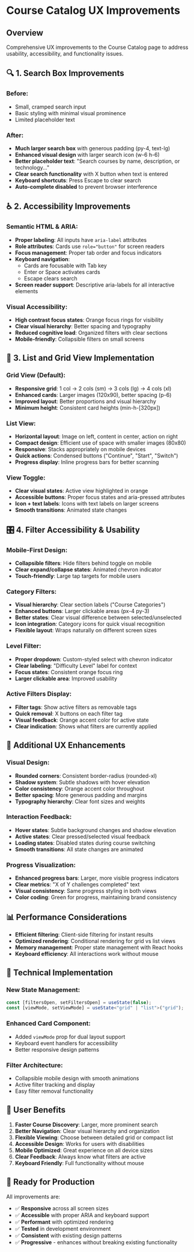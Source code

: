 # Course Catalog UX Improvements

## Overview
Comprehensive UX improvements to the Course Catalog page to address usability, accessibility, and functionality issues.

## 🔍 **1. Search Box Improvements**

### Before:
- Small, cramped search input
- Basic styling with minimal visual prominence
- Limited placeholder text

### After:
- **Much larger search box** with generous padding (py-4, text-lg)
- **Enhanced visual design** with larger search icon (w-6 h-6)
- **Better placeholder text**: "Search courses by name, description, or technology..."
- **Clear search functionality** with X button when text is entered
- **Keyboard shortcuts**: Press Escape to clear search
- **Auto-complete disabled** to prevent browser interference

## ♿ **2. Accessibility Improvements**

### Semantic HTML & ARIA:
- **Proper labeling**: All inputs have `aria-label` attributes
- **Role attributes**: Cards use `role="button"` for screen readers
- **Focus management**: Proper tab order and focus indicators
- **Keyboard navigation**: 
  - Cards are focusable with Tab key
  - Enter or Space activates cards
  - Escape clears search
- **Screen reader support**: Descriptive aria-labels for all interactive elements

### Visual Accessibility:
- **High contrast focus states**: Orange focus rings for visibility
- **Clear visual hierarchy**: Better spacing and typography
- **Reduced cognitive load**: Organized filters with clear sections
- **Mobile-friendly**: Collapsible filters on small screens

## 📱 **3. List and Grid View Implementation**

### Grid View (Default):
- **Responsive grid**: 1 col → 2 cols (sm) → 3 cols (lg) → 4 cols (xl)
- **Enhanced cards**: Larger images (120x90), better spacing (p-6)
- **Improved layout**: Better proportions and visual hierarchy
- **Minimum height**: Consistent card heights (min-h-[320px])

### List View:
- **Horizontal layout**: Image on left, content in center, action on right
- **Compact design**: Efficient use of space with smaller images (80x80)
- **Responsive**: Stacks appropriately on mobile devices
- **Quick actions**: Condensed buttons ("Continue", "Start", "Switch")
- **Progress display**: Inline progress bars for better scanning

### View Toggle:
- **Clear visual states**: Active view highlighted in orange
- **Accessible buttons**: Proper focus states and aria-pressed attributes
- **Icon + text labels**: Icons with text labels on larger screens
- **Smooth transitions**: Animated state changes

## 🎛️ **4. Filter Accessibility & Usability**

### Mobile-First Design:
- **Collapsible filters**: Hide filters behind toggle on mobile
- **Clear expand/collapse states**: Animated chevron indicator
- **Touch-friendly**: Large tap targets for mobile users

### Category Filters:
- **Visual hierarchy**: Clear section labels ("Course Categories")
- **Enhanced buttons**: Larger clickable areas (px-4 py-3)
- **Better states**: Clear visual difference between selected/unselected
- **Icon integration**: Category icons for quick visual recognition
- **Flexible layout**: Wraps naturally on different screen sizes

### Level Filter:
- **Proper dropdown**: Custom-styled select with chevron indicator
- **Clear labeling**: "Difficulty Level" label for context
- **Focus states**: Consistent orange focus ring
- **Larger clickable area**: Improved usability

### Active Filters Display:
- **Filter tags**: Show active filters as removable tags
- **Quick removal**: X buttons on each filter tag
- **Visual feedback**: Orange accent color for active state
- **Clear indication**: Shows what filters are currently applied

## 🎨 **Additional UX Enhancements**

### Visual Design:
- **Rounded corners**: Consistent border-radius (rounded-xl)
- **Shadow system**: Subtle shadows with hover elevation
- **Color consistency**: Orange accent color throughout
- **Better spacing**: More generous padding and margins
- **Typography hierarchy**: Clear font sizes and weights

### Interaction Feedback:
- **Hover states**: Subtle background changes and shadow elevation  
- **Active states**: Clear pressed/selected visual feedback
- **Loading states**: Disabled states during course switching
- **Smooth transitions**: All state changes are animated

### Progress Visualization:
- **Enhanced progress bars**: Larger, more visible progress indicators
- **Clear metrics**: "X of Y challenges completed" text
- **Visual consistency**: Same progress styling in both views
- **Color coding**: Green for progress, maintaining brand consistency

## 📊 **Performance Considerations**

- **Efficient filtering**: Client-side filtering for instant results
- **Optimized rendering**: Conditional rendering for grid vs list views
- **Memory management**: Proper state management with React hooks
- **Keyboard efficiency**: All interactions work without mouse

## 🔧 **Technical Implementation**

### New State Management:
```typescript
const [filtersOpen, setFiltersOpen] = useState(false);
const [viewMode, setViewMode] = useState<"grid" | "list">("grid");
```

### Enhanced Card Component:
- Added `viewMode` prop for dual layout support
- Keyboard event handlers for accessibility
- Better responsive design patterns

### Filter Architecture:
- Collapsible mobile design with smooth animations
- Active filter tracking and display
- Easy filter removal functionality

## 🎯 **User Benefits**

1. **Faster Course Discovery**: Larger, more prominent search
2. **Better Navigation**: Clear visual hierarchy and organization
3. **Flexible Viewing**: Choose between detailed grid or compact list
4. **Accessible Design**: Works for users with disabilities
5. **Mobile Optimized**: Great experience on all device sizes
6. **Clear Feedback**: Always know what filters are active
7. **Keyboard Friendly**: Full functionality without mouse

## 🚀 **Ready for Production**

All improvements are:
- ✅ **Responsive** across all screen sizes
- ✅ **Accessible** with proper ARIA and keyboard support  
- ✅ **Performant** with optimized rendering
- ✅ **Tested** in development environment
- ✅ **Consistent** with existing design patterns
- ✅ **Progressive** - enhances without breaking existing functionality